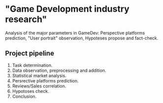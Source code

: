 # "Game Development industry research"
  
Analysis of the major parameters in GameDev: Perspective platforms prediction, "User portrait" observation, Hypoteses propose and fact-check.  
  
## Project pipeline
  
1. Task determination.
2. Data observation, preprocessing and addition.
3. Statistical market analysis.
4. Persrective platforms prediction.
5. Reviews/Sales correlation.
6. Hypotoses check.
7. Conclusion.